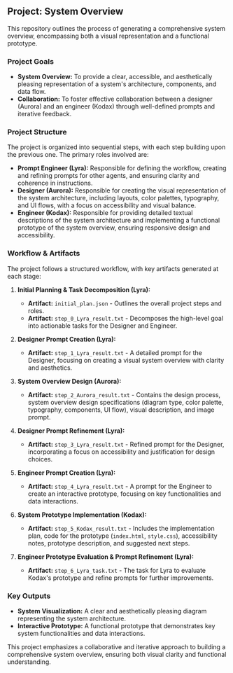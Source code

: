 ## Project: System Overview

This repository outlines the process of generating a comprehensive system overview, encompassing both a visual representation and a functional prototype.

### Project Goals

*   **System Overview:** To provide a clear, accessible, and aesthetically pleasing representation of a system's architecture, components, and data flow.
*   **Collaboration:** To foster effective collaboration between a designer (Aurora) and an engineer (Kodax) through well-defined prompts and iterative feedback.

### Project Structure

The project is organized into sequential steps, with each step building upon the previous one. The primary roles involved are:

*   **Prompt Engineer (Lyra):** Responsible for defining the workflow, creating and refining prompts for other agents, and ensuring clarity and coherence in instructions.
*   **Designer (Aurora):** Responsible for creating the visual representation of the system architecture, including layouts, color palettes, typography, and UI flows, with a focus on accessibility and visual balance.
*   **Engineer (Kodax):** Responsible for providing detailed textual descriptions of the system architecture and implementing a functional prototype of the system overview, ensuring responsive design and accessibility.

### Workflow & Artifacts

The project follows a structured workflow, with key artifacts generated at each stage:

1.  **Initial Planning & Task Decomposition (Lyra):**
    *   **Artifact:** `initial_plan.json` - Outlines the overall project steps and roles.
    *   **Artifact:** `step_0_Lyra_result.txt` - Decomposes the high-level goal into actionable tasks for the Designer and Engineer.

2.  **Designer Prompt Creation (Lyra):**
    *   **Artifact:** `step_1_Lyra_result.txt` - A detailed prompt for the Designer, focusing on creating a visual system overview with clarity and aesthetics.

3.  **System Overview Design (Aurora):**
    *   **Artifact:** `step_2_Aurora_result.txt` - Contains the design process, system overview design specifications (diagram type, color palette, typography, components, UI flow), visual description, and image prompt.

4.  **Designer Prompt Refinement (Lyra):**
    *   **Artifact:** `step_3_Lyra_result.txt` - Refined prompt for the Designer, incorporating a focus on accessibility and justification for design choices.

5.  **Engineer Prompt Creation (Lyra):**
    *   **Artifact:** `step_4_Lyra_result.txt` - A prompt for the Engineer to create an interactive prototype, focusing on key functionalities and data interactions.

6.  **System Prototype Implementation (Kodax):**
    *   **Artifact:** `step_5_Kodax_result.txt` - Includes the implementation plan, code for the prototype (`index.html`, `style.css`), accessibility notes, prototype description, and suggested next steps.

7.  **Engineer Prototype Evaluation & Prompt Refinement (Lyra):**
    *   **Artifact:** `step_6_Lyra_task.txt` - The task for Lyra to evaluate Kodax's prototype and refine prompts for further improvements.

### Key Outputs

*   **System Visualization:** A clear and aesthetically pleasing diagram representing the system architecture.
*   **Interactive Prototype:** A functional prototype that demonstrates key system functionalities and data interactions.

This project emphasizes a collaborative and iterative approach to building a comprehensive system overview, ensuring both visual clarity and functional understanding.
